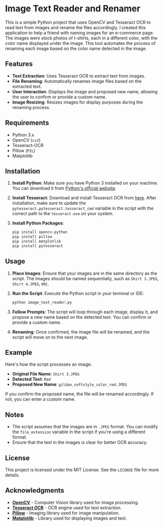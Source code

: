 # Image Text Reader and Renamer

This is a simple Python project that uses OpenCV and Tesseract OCR to read text from images and rename the files accordingly. I created this application to help a friend with naming images for an e-commerce page. The images were stock photos of t-shirts, each in a different color, with the color name displayed under the image. This tool automates the process of renaming each image based on the color name detected in the image.

## Features

- **Text Extraction**: Uses Tesseract OCR to extract text from images.
- **File Renaming**: Automatically renames image files based on the extracted text.
- **User Interaction**: Displays the image and proposed new name, allowing the user to confirm or provide a custom name.
- **Image Resizing**: Resizes images for display purposes during the renaming process.

## Requirements

- Python 3.x
- OpenCV (`cv2`)
- Tesseract-OCR
- Pillow (`PIL`)
- Matplotlib

## Installation

1. **Install Python**: Make sure you have Python 3 installed on your machine. You can download it from [Python's official website](https://www.python.org/downloads/).

2. **Install Tesseract**: Download and install Tesseract OCR from [here](https://github.com/tesseract-ocr/tesseract). After installation, make sure to update the `pytesseract.pytesseract.tesseract_cmd` variable in the script with the correct path to the `tesseract.exe` on your system.

3. **Install Python Packages**:
   ```bash
   pip install opencv-python
   pip install pillow
   pip install matplotlib
   pip install pytesseract
   
## Usage

1. **Place Images**: Ensure that your images are in the same directory as the script. The images should be named sequentially, such as `Shirt 3.JPEG`, `Shirt 4.JPEG`, etc.

2. **Run the Script**: Execute the Python script in your terminal or IDE:
   ```bash
   python image_text_reader.py
   
3. **Follow Prompts**: The script will loop through each image, display it, and propose a new name based on the detected text. You can confirm or provide a custom name.

4. **Renaming**: Once confirmed, the image file will be renamed, and the script will move on to the next image.

## Example

Here's how the script processes an image:

- **Original File Name**: `Shirt 3.JPEG`
- **Detected Text**: `Red`
- **Proposed New Name**: `gildan_softstyle_color_red.JPEG`

If you confirm the proposed name, the file will be renamed accordingly. If not, you can enter a custom name.

## Notes

- The script assumes that the images are in `.JPEG` format. You can modify the `file_extension` variable in the script if you're using a different format.
- Ensure that the text in the images is clear for better OCR accuracy.

## License

This project is licensed under the MIT License. See the `LICENSE` file for more details.

## Acknowledgments

- **[OpenCV](https://opencv.org/)** - Computer Vision library used for image processing.
- **[Tesseract OCR](https://github.com/tesseract-ocr/tesseract)** - OCR engine used for text extraction.
- **[Pillow](https://python-pillow.org/)** - Imaging library used for image manipulation.
- **[Matplotlib](https://matplotlib.org/)** - Library used for displaying images and text.


